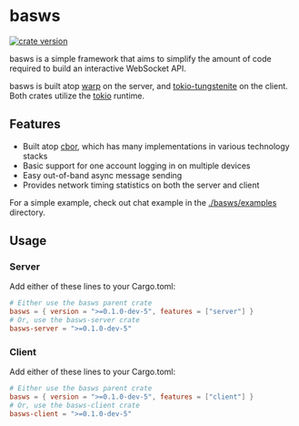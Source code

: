 # basws

[![crate version](https://img.shields.io/crates/v/basws.svg)](https://crates.io/crates/basws)

basws is a simple framework that aims to simplify the amount of code required to build an interactive WebSocket API.

basws is built atop [warp](https://github.com/seanmonstar/warp) on the server, and [tokio-tungstenite](https://github.com/snapview/tokio-tungstenite) on the client. Both crates utilize the [tokio](https://tokio.rs/) runtime.

## Features

- Built atop [cbor](https://cbor.io/), which has many implementations in various technology stacks
- Basic support for one account logging in on multiple devices
- Easy out-of-band async message sending
- Provides network timing statistics on both the server and client

For a simple example, check out chat example in the [./basws/examples](basws/examples) directory.

## Usage

### Server

Add either of these lines to your Cargo.toml:

```toml
# Either use the basws parent crate
basws = { version = ">=0.1.0-dev-5", features = ["server"] }
# Or, use the basws-server crate
basws-server = ">=0.1.0-dev-5"
```

### Client

Add either of these lines to your Cargo.toml:

```toml
# Either use the basws parent crate
basws = { version = ">=0.1.0-dev-5", features = ["client"] }
# Or, use the basws-client crate
basws-client = ">=0.1.0-dev-5"
```
